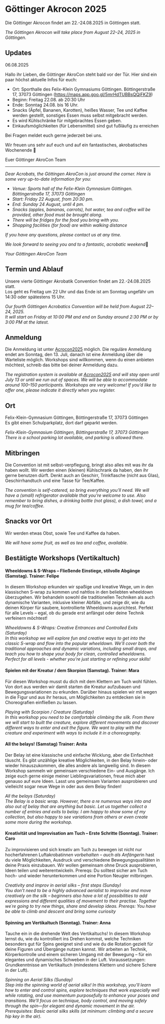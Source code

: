 # Göttinger Akrocon 2025

Die Göttinger Akrocon findet am 22.-24.08.2025 in Göttingen statt.

*The Göttingen Akrocon will take place from August 22–24, 2025 in Göttingen.*
## Updates

06.08.2025

Hallo ihr Lieben, die Göttinger AkroCon steht bald vor der Tür. 
Hier sind ein paar höchst aktuelle Infos für euch: 
- Ort: Sporthalle des Felix-Klein Gymnasiums Göttingen. Böttingerstraße 17, 37073 Göttingen
(https://maps.app.goo.gl/5mrHdTUBBsQQjFKZ9)
- Beginn: Freitag 22.08. ab 20:30 Uhr
- Ende: Sonntag 24.08. bis 16 Uhr.
- Snacks (Äpfel, Bananen, Karotten), heißes Wasser, Tee und Kaffee werden gestellt, sonstiges Essen muss selbst mitgebracht werden.
- Es wird Kühlschränke für mitgebrachtes Essen geben.
- Einkaufsmöglichkeiten (für Lebensmittel) sind gut fußläufig zu erreichen 

Bei Fragen meldet euch gerne jederzeit bei uns. 

Wir freuen uns sehr auf euch und auf ein fantastisches, akrobatisches Wochenende 🥳

Euer Göttinger AkroCon Team
____________________________________________
*Dear Acrobats,
the Göttingen AkroCon is just around the corner.* 
*Here is some very up-to-date information for you:*
- *Venue: Sports hall of the Felix-Klein Gymnasium Göttingen. Böttingerstraße 17, 37073 Göttingen*
- *Start: Friday 22 August, from 20:30 pm.*
- *End: Sunday 24 August, until 4 pm.*
- *Snacks (apples, bananas, carrots), hot water, tea and coffee will be provided, other food must be brought along.*
- *There will be fridges for the food you bring with you.*
- *Shopping facilities (for food) are within walking distance*

*If you have any questions, please contact us at any time.*

*We look forward to seeing you and to a fantastic, acrobatic weekend*🥳

*Your Göttingen AkroCon Team*


## Termin und Ablauf

Unsere vierte Göttinger Akrobatik Convention findet am 22.-24.08.2025 statt.  
Los geht es Freitag um 22 Uhr und das Ende ist am Sonntag ungefähr um 14:30 oder spätestens 15 Uhr. 

*Our fourth Göttingen Acrobatics Convention will be held from August 22–24, 2025.*  
*It will start on Friday at 10:00 PM and end on Sunday around 2:30 PM or by 3:00 PM at the latest.*

## Anmeldung

Die Anmeldung ist unter [Acrocon2025](https://ticket.martinalex.de/goettinger-akrocon/akrocon2025/) möglich. 
Die reguläre Anmeldung endet am Sonntag, den 13. Juli, danach ist eine Anmeldung über die Warteliste möglich.
Workshops sind willkommen, wenn du einen anbieten möchtest, schreib das bitte bei deiner Anmeldung dazu.

*The registration system is available at [Acrocon2025](https://ticket.martinalex.de/locale/set?locale=en&next=/goettinger-akrocon/akrocon2025/) and will stay open until July 13 or until we run out of spaces.
We will be able to accommodate around 100–150 participants.*
*Workshops are very welcome! If you’d like to offer one, please indicate it directly when you register.*

## Ort

Felix-Klein-Gymnasium Göttingen, Böttingerstraße 17, 37073 Göttingen  
Es gibt einen Schulparkplatz, dort darf geparkt werden. 

*Felix-Klein-Gymnasium Göttingen, Böttingerstraße 17, 37073 Göttingen*
*There is a school parking lot available, and parking is allowed there.*

## Mitbringen

Die Convention ist mit selbst-verpflegung, bringt also alles mit was ihr da haben wollt. 
Wir werden einen (kleinen) Kühlschrank da haben, den ihr gerne benutzen dürft. 
Denkt auch an Geschirr, Trinkflasche (nicht aus Glas), Geschirrhandtuch und eine Tasse für Tee/Kaffee.

*The convention is self-catered, so bring everything you’ll need.*
*We will have a (small) refrigerator available that you're welcome to use.*
*Also remember to bring dishes, a drinking bottle (not glass), a dish towel, and a mug for tea/coffee.*

## Snacks vor Ort

Wir werden etwas Obst, sowie Tee und Kaffee da haben. 

*We will have some fruit, as well as tea and coffee, available.*

## Bestätigte Workshops (Vertikaltuch)
#### Wheeldowns & S-Wraps – Fließende Einstiege, stilvolle Abgänge (Samstag). Trainer: Felipe
In diesem Workshop erkunden wir spaßige und kreative Wege, um in den klassischen S-wrap zu kommen und nahtlos in den beliebten wheeldown überzugehen. Wir behandeln sowohl die traditionellen Techniken als auch dynamische Varianten, inklusive kleiner Abfälle, und zeige dir, wie du deinen Körper für saubere, kontrollierte Wheeldowns ausrichtest. Perfekt für alle Levels – egal, ob du gerade erst anfängst oder deine Technik verfeinern möchtest!

*Wheeldowns & S-Wraps: Creative Entrances and Controlled Exits (Saturday)  
In this workshop we will explore fun and creative ways to get into the classic S-wrap and flow into the popular wheeldown. We’ll cover both the traditional approaches and dynamic variations, including small drops, and teach you how to shape your body for clean, controlled wheeldowns.
Perfect for all levels - whether you're just starting or refining your skills!*

#### Spielen mit der Kreatur / dem Skorpion (Samstag). Trainer: Mara
Für diesen Workshop musst du dich mit dem Klettern am Tuch wohl fühlen. Von dort aus werden wir damit starten die Kreatur aufzubauen und Bewegungsvariationen zu erkunden. Darüber hinaus spielen wir mit wegen in die Figur und aus ihr heraus, um Möglichkeiten zu entdecken sie in Choreografien einfließen zu lassen.

*Playing with Scorpion / Creature (Saturday)  
In this workshop you need to be comfortable climbing the silk. From there we will start to built the creature, explore different movements and discover different ways to enter and exit the figure. We want to play with the creature and experiment with ways to include it in a choreography.*

#### All the belays! (Samstag) Trainer: Anita
Der Belay ist eine klassische und einfache Wicklung, aber die Einfachheit täuscht. Es gibt unzählige kreative Möglichkeiten, in den Belay hinein- oder wieder hinauszukommen, die alles andere als langweilig sind. In diesem Workshop sammeln wir gemeinsam verschiedene Ein- und Ausgänge. Ich zeige euch gerne einige meiner Lieblingsvariationen, freue mich aber genauso auf eure Ideen. Lasst uns gemeinsam Varianten ausprobieren und vielleicht sogar neue Wege in oder aus dem Belay finden!

*All the belays (Saturday)  
The Belay is a basic wrap. However, there a re numerous ways into and also out of belay that are anything but basic. Let us together collect a number of entries and exits to belay. I am happy to show some of my collection, but also happy to see variations from others or even create some more during the workshop.*

#### Kreativität und Improvisation am Tuch – Erste Schritte (Sonntag). Trainer: Caro
Zu improvisieren und sich kreativ am Tuch zu bewegen ist nicht nur hocherfahrenen Luftakrobat*innen vorbehalten – auch als Anfänger*in hast du viele Möglichkeiten, Ausdruck und verschiedene Bewegungsqualitäten in deine Praxis einzubauen.
Wir wollen gemeinsam ohne Druck ausprobieren, Ideen teilen und weiterentwickeln.
Prereqs: Du solltest sicher am Tuch hoch- und wieder herunterkommen und eine Portion Neugier mitbringen.  

*Creativity and improv in aerial silks – first steps (Sunday)  
You don’t need to be a highly advanced aerialist to improvise and move creatively on the silk – beginners also have a lot of possibilities to add expressions and different qualities of movement to their practise.
Together we´re going to try new things, share and develop ideas.
Prereqs: You have be able to climb and descent and bring some curiosity*

#### Spinning am Vertikaltuch (Sonntag). Trainer: Anna
Tauche ein in die drehende Welt des Vertikaltuchs! In diesem Workshop lernst du, wie du kontrolliert ins Drehen kommst, welche Techniken besonders gut für Spins geeignet sind und wie du die Rotation gezielt für deine Figuren und Übergänge nutzen kannst. Wir arbeiten an Technik, Körperkontrolle und einem sicheren Umgang mit der Bewegung – für ein elegantes und dynamisches Schweben in der Luft.
Voraussetzungen: Grundkenntnisse am Vertikaltuch (mindestens Klettern und sichere Schere in der Luft).

*Spinning on Aerial Silks (Sunday)  
Step into the spinning world of aerial silks! In this workshop, you’ll learn how to enter and control spins, explore techniques that work especially well while rotating, and use momentum purposefully to enhance your poses and transitions. We’ll focus on technique, body control, and moving safely through the spin—for elegant and dynamic movement in the air.
Prerequisites: Basic aerial silks skills (at minimum: climbing and a secure hip key in the air).*
